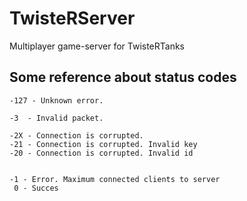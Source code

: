 # TwisteRServer

Multiplayer game-server for TwisteRTanks

## Some reference about status codes
```
-127 - Unknown error.

-3  - Invalid packet.

-2X - Connection is corrupted.
-21 - Connection is corrupted. Invalid key
-20 - Connection is corrupted. Invalid id


-1 - Error. Maximum connected clients to server
 0 - Succes
```